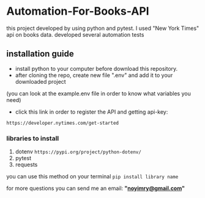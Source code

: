 # Automation-For-Books-API
this project developed by using python and pytest.
I used "New York Times" api on books data.
developed several automation tests

## installation guide

- install python to your computer before download this repository.
- after cloning the repo, create new file ".env" and add it to your downloaded project

(you can look at the example.env file in order to know what variables you need)

- click this link in order to register the API and getting api-key:

``` https://developer.nytimes.com/get-started ```

### libraries to install
1. dotenv ```https://pypi.org/project/python-dotenv/```
2. pytest
3. requests

you can use this method on your terminal ``pip install library name``

for more questions you can send me an email: **"noyimry@gmail.com"**


